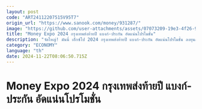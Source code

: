 ```yaml
---
layout: post
code: "ART24112207515V95T7"
origin_url: "https://www.sanook.com/money/931287/"
image: "https://github.com/user-attachments/assets/07073209-19e3-4f26-935c-1a34ace43ed6"
title: "Money Expo 2024 กรุงเทพส่งท้ายปี แบงก์-ประกัน อัดแน่นโปรโมชั่น"
description: "จัดใหญ่! มันนี่ เอ็กซ์โป 2024 กรุงเทพส่งท้ายปี แบงก์-ประกัน อัดแน่นโปรโมชั่น ลงทุนกองทุน ประกันประหยัดภาษีโค้งสุดท้าย"
category: "ECONOMY"
language: "th"
date: 2024-11-22T08:06:50.715Z
---
```


# Money Expo 2024 กรุงเทพส่งท้ายปี แบงก์-ประกัน อัดแน่นโปรโมชั่น